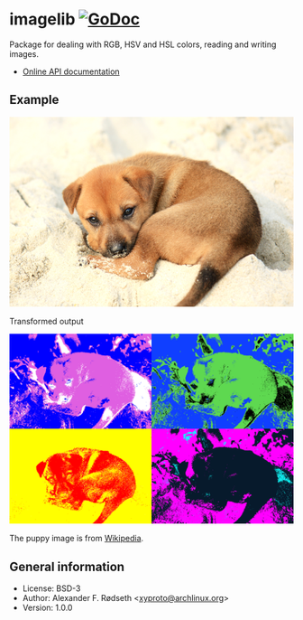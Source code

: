# imagelib [![GoDoc](https://godoc.org/github.com/xyproto/imagelib?status.svg)](http://godoc.org/github.com/xyproto/imagelib)

Package for dealing with RGB, HSV and HSL colors, reading and writing images.

* [Online API documentation](http://godoc.org/github.com/xyproto/imagelib)


Example
-------

![puppy](cmd/puppyart/puppy.png)

Transformed output

![puppy](img/generated.png)

The puppy image is from [Wikipedia](http://upload.wikimedia.org/wikipedia/commons/c/c7/Puppy_on_Halong_Bay.jpg).


General information
-------------------

* License: BSD-3
* Author: Alexander F. Rødseth &lt;xyproto@archlinux.org&gt;
* Version: 1.0.0
